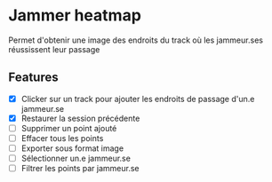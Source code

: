 # Jammer heatmap

Permet d'obtenir une image des endroits du track où les jammeur.ses réussissent leur passage

## Features

- [x] Clicker sur un track pour ajouter les endroits de passage d'un.e jammeur.se
- [x] Restaurer la session précédente
- [ ] Supprimer un point ajouté
- [ ] Effacer tous les points
- [ ] Exporter sous format image
- [ ] Sélectionner un.e jammeur.se
- [ ] Filtrer les points par jammeur.se
